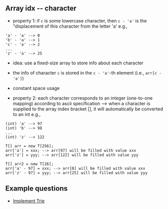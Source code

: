 ## Array idx -- character

- property 1: if ```c``` is some lowercase character, then ```c - 'a'``` is the "displacement of this character from the letter 'a'
e.g., 
```
'a' - 'a' --> 0
'b' - 'a' --> 1
'c' - 'a' --> 2
...
'z' - 'a' --> 25
```

- idea: use a fixed-size array to store info about each character
- the info of character ```c``` is stored in the ```c - 'a'```-th element (i.e., ```arr[c - 'a']```)
- constant space usage

- property 2: each character corresponds to an integer (one-to-one mapping) according to ascii specification
--> when a character is supplied to the array index bracket [], it will automatically be converted to an int
e.g., 
```
(int) 'a' --> 97
(int) 'b' --> 98
...
(int) 'z' --> 122

T[] arr = new T[256];
arr['a'] = xxx; --> arr[97] will be filled with value xxx
arr['z'] = yyy; --> arr[122] will be filled with value yyy

T[] arr2 = new T[26];
arr['a' - 97] = xxx; --> arr[0] will be filled with value xxx
arr['z' - 97] = yyy; --> arr[25] will be filled with value yyy
```

## Example questions
- [Implement Trie](https://leetcode.com/problems/implement-trie-prefix-tree/)

